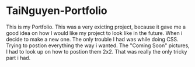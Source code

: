 # TaiNguyen-Portfolio
This is my Portfolio. This was a very exicting project, because it gave me a good idea on how I would like my project to look like in the future. When i decide to make a new one. The only trouble I had was while doing CSS. Trying to postion everything the way i wanted. The "Coming Soon" pictures, I had to look up on how to postion them 2x2. That was really the only tricky part i had.